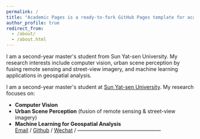 ```yaml
---
permalink: /
title: "Academic Pages is a ready-to-fork GitHub Pages template for academic personal websites"
author_profile: true
redirect_from: 
  - /about/
  - /about.html
---
```

I am a second-year master's student from Sun Yat-sen University. My research interests include computer vision, urban scene perception by fusing remote sensing and street-view imagery, and machine learning applications in geospatial analysis.


I am a second-year master's student at [Sun Yat-sen University](https://www.sysu.edu.cn/). My research focuses on:
- **Computer Vision**  
- **Urban Scene Perception** (fusion of remote sensing & street-view imagery)  
- **Machine Learning for Geospatial Analysis**  
[Email](huoxj3@mail2.sysu.edu.cn) / [Github](https://github.com/XinjieHuo/huoxj.github.io) / [Wechat](../image/Wechat.jpg) /
————————————————
